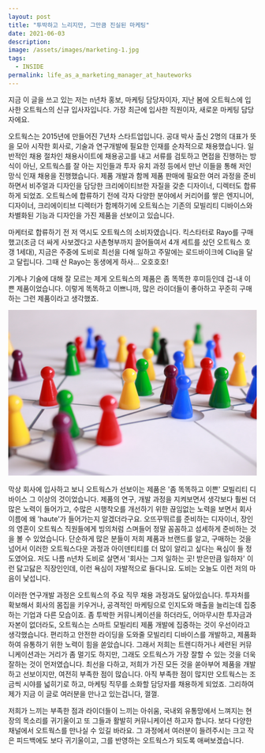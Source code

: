 ```yaml
---
layout: post
title: "투박하고 느리지만, 그만큼 진실된 마케팅"
date: 2021-06-03
description: 
image: /assets/images/marketing-1.jpg
tags: 
  - INSIDE
permalink: life_as_a_marketing_manager_at_hauteworks
---
```


지금 이 글을 쓰고 있는 저는 n년차 홍보, 마케팅 담당자이자, 지난 봄에 오트웍스에 입사한 오트웍스의 신규 입사자입니다. 가장 최근에 입사한 직원이자, 새로운 마케팅 담당자에요.

오트웍스는 2015년에 만들어진 7년차 스타트업입니다. 공대 박사 출신 2명의 대표가 뜻을 모아 시작한 회사로, 기술과 연구개발에 필요한 인재를 순차적으로 채용했습니다. 일반적인 채용 절차인 채용사이트에 채용공고를 내고 서류를 검토하고 면접을 진행하는 방식이 아닌, 오트웍스를 잘 아는 지인들과 투자 유치 과정 등에서 만난 이들을 통해 저인망식 인재 채용을 진행했습니다. 제품 개발과 함께 제품 판매에 필요한 여러 과정을 준비하면서 비주얼과 디자인을 담당한 크리에이티브한 자질을 갖춘 디자이너, 디렉터도 합류하게 되었죠. 오트웍스에 합류하기 전에 각자 다양한 분야에서 커리어를 쌓은 엔지니어, 디자이너, 크리에이티브 디렉터가 함께하기에 오트웍스는 기존의 모빌리티 디바이스와 차별화된 기능과 디자인을 가진 제품을 선보이고 있습니다.

마케터로 합류하기 전 저 역시도 오트웍스의 소비자였습니다. 킥스타터로 Rayo를 구매했고(조금 더 싸게 사보겠다고 사촌형부까지 끌어들여서 4개 세트를 샀던 오트웍스 호갱 1세대), 지금은 주중에 도비로 최선을 다해 일하고 주말에는 로드바이크에 Cliq을 달고 달립니다. 그때 산 Rayo는 동생에게 하사... 오호호호!

기계나 기술에 대해 잘 모르는 제게 오트웍스의 제품은 좀 똑똑한 후미등인데 겁-내 이쁜 제품이었습니다. 이렇게 똑똑하고 이쁘니까, 많은 라이더들이 좋아하고 꾸준히 구매하는 그런 제품이라고 생각했죠.

![Placeholder](/assets/images/marketing-2.jpg)

막상 회사에 입사하고 보니 오트웍스가 선보이는 제품은 '좀 똑똑하고 이쁜' 모빌리티 디바이스 그 이상의 것이었습니다. 제품의 연구, 개발 과정을 지켜보면서 생각보다 훨씬 더 많은 노력이 들어가고, 수많은 시행착오를 개선하기 위한 끊임없는 노력을 보면서 회사 이름에 왜 'haute'가 들어가는지 알겠더라구요. 오뜨꾸뛰르를 준비하는 디자이너, 장인의 영혼이 오트웍스 직원들에게 빙의처럼 스며들어 정말 꼼꼼하고 섬세하게 준비하는 것을 볼 수 있었습니다. 단순하게 많은 분들이 저희 제품과 브랜드를 알고, 구매하는 것을 넘어서 이러한 오트웍스다운 과정과 아이덴티티를 더 많이 알리고 싶다는 욕심이 들 정도였어요. 저도 나름 n년차 도비로 살면서 '회사는 그저 일하는 곳! 받은만큼 일하자' 이런 닳고닳은 직장인인데, 이런 욕심이 자발적으로 들다니요. 도비는 오늘도 이런 저의 마음이 낯섭니다.

이러한 연구개발 과정은 오트웍스의 주요 직무 채용 과정과도 닮아있습니다. 투자처를 확보해서 회사의 몸집을 키우거나, 공격적인 마케팅으로 인지도와 매출을 늘리는데 집중하는 기업과 다른 모습이죠. 좀 투박한 커뮤니케이션을 하더라도, 어마무시한 투자금과 자본이 없더라도, 오트웍스는 스마트 모빌리티 제품 개발에 집중하는 것이 우선이라고 생각했습니다. 편리하고 안전한 라이딩을 도와줄 모빌리티 디바이스를 개발하고, 제품화하여 유통하기 위한 노력이 힘을 쏟았습니다. 그래서 저희는 트렌디하거나 세련된 커뮤니케이션과는 거리가 좀 멀기도 하지만, 그래도 오트웍스가 가장 잘할 수 있는 것을 더욱 잘하는 것이 먼저였습니다. 최선을 다하고, 저희가 가진 모든 것을 쏟아부어 제품을 개발하고 선보이지만, 여전히 부족한 점이 많습니다. 아직 부족한 점이 많지만 오트웍스는 조금씩 시야를 넓히기로 하고, 마케팅 직무를 소화할 담당자를 채용하게 되었죠. 그리하여 제가 지금 이 글로 여러분을 만나고 있는겁니다, 껄껄.

저희가 느끼는 부족한 점과 라이더들이 느끼는 아쉬움, 국내외 유통망에서 느껴지는 현장의 목소리를 귀기울이고 또 그들과 활발히 커뮤니케이션 하고자 합니다. 보다 다양한 채널에서 오트웍스를 만나실 수 있길 바라요. 그 과정에서 여러분이 들려주시는 크고 작은 피드백에도 보다 귀기울이고, 그를 반영하는 오트웍스가 되도록 애써보겠습니다.
